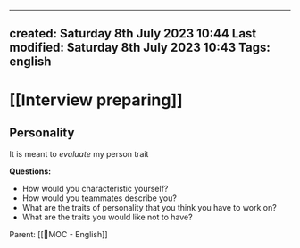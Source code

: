 

---
created: Saturday 8th July 2023 10:44
Last modified: Saturday 8th July 2023 10:43
Tags:  english
---

# [[Interview preparing]]

## Personality
It is meant to *evaluate* my person trait

**Questions:**
- How would you characteristic yourself?
- How would you teammates describe you?
- What are the traits of personality that you think you have to work on?
- What are the traits you would like not to have?




Parent: [[📙MOC - English]]
